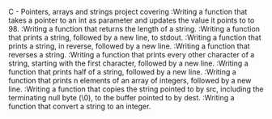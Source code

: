 C - Pointers, arrays and strings project covering
 :Writing a function that takes a pointer to an int as parameter and updates the value it points to to 98.
 :Writing a function that returns the length of a string.
 :Writing a function that prints a string, followed by a new line, to stdout.
 :Writing a function that prints a string, in reverse, followed by a new line.
 :Writing a function that reverses a string.
 :Writing a function that prints every other character of a string, starting with the first character, followed by a new line.
 :Writing a function that prints half of a string, followed by a new line.
 :Writing a function that prints n elements of an array of integers, followed by a new line.
 :Writing a function that copies the string pointed to by src, including the terminating null byte (\0), to the buffer pointed to by dest.
 :Writing a function that convert a string to an integer.
